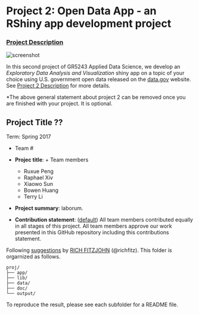 # Project 2: Open Data App - an RShiny app development project

### [Project Description](doc/project2_desc.md)

![screenshot](doc/screenshot2.png)

In this second project of GR5243 Applied Data Science, we develop an *Exploratory Data Analysis and Visualization* shiny app on a topic of your choice using U.S. government open data released on the [data.gov](https://data.gov/) website. See [Project 2 Description](project2_desc.md) for more details.  

*The above general statement about project 2 can be removed once you are finished with your project. It is optional.

## Project Title ??
Term: Spring 2017

+ Team #
+ **Projec title**: + Team members
	+ Ruxue Peng
	+ Raphael Xiv
	+ Xiaowo Sun
	+ Bowen Huang
	+ Terry Li

+ **Project summary**: laborum.

+ **Contribution statement**: ([default](doc/a_note_on_contributions.md)) All team members contributed equally in all stages of this project. All team members approve our work presented in this GitHub repository including this contributions statement. 

Following [suggestions](http://nicercode.github.io/blog/2013-04-05-projects/) by [RICH FITZJOHN](http://nicercode.github.io/about/#Team) (@richfitz). This folder is orgarnized as follows.

```
proj/
├── app/
├── lib/
├── data/
├── doc/
└── output/
```

To reproduce the result, please see each subfolder for a README file.

